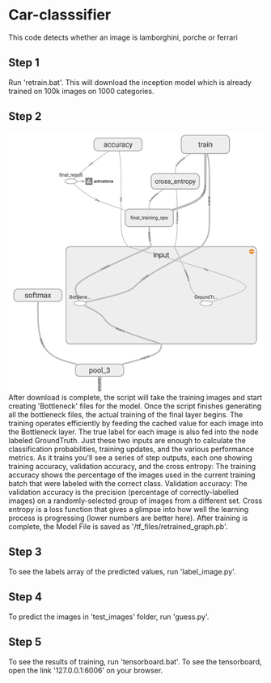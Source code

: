 # Car-classsifier
This code detects whether an image is lamborghini, porche or ferrari

## Step 1
Run 'retrain.bat'. This will download the inception model which is already trained on 
100k images on 1000 categories.

## Step 2
![Alt text](final_layer.png?raw=true "Optional Title")
After download is complete, the script will take the training images and start creating 'Bottleneck' files for the model. Once the script finishes generating all the bottleneck files, the actual training of the final layer begins. The training operates efficiently by feeding the cached value for each image into the Bottleneck layer. The true label for each image is also fed into the node labeled GroundTruth. Just these two inputs are enough to calculate the classification probabilities, training updates, and the various performance metrics.
As it trains you'll see a series of step outputs, each one showing training accuracy, validation accuracy, and the cross entropy:
The training accuracy shows the percentage of the images used in the current training batch that were labeled with the correct class.
Validation accuracy: The validation accuracy is the precision (percentage of correctly-labelled images) on a randomly-selected group of images from a different set.
Cross entropy is a loss function that gives a glimpse into how well the learning process is progressing (lower numbers are better here). 
After training is complete, the Model File is saved as '/tf_files/retrained_graph.pb'.

## Step 3
To see the labels array of the predicted values, run 'label_image.py'.

## Step 4
To predict the images in 'test_images' folder, run 'guess.py'.

## Step 5
To see the results of training, run 'tensorboard.bat'. To see the tensorboard, open the link '127.0.0.1:6006' on your browser. 
